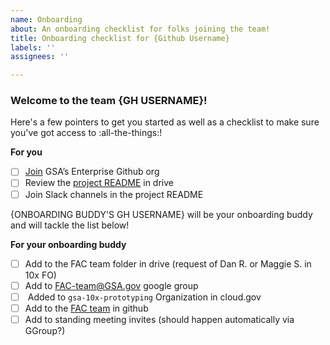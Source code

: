 ```yaml
---
name: Onboarding
about: An onboarding checklist for folks joining the team!
title: Onboarding checklist for {Github Username}
labels: ''
assignees: ''

---
```


### Welcome to the team  {GH USERNAME}!

Here's a few pointers to get you started as well as a checklist to make sure you've got access to :all-the-things:!

**For you**
- [ ] [Join](https://github.com/GSA/GitHub-Administration#joining-the-gsa-enterprise-organization) GSA’s Enterprise Github org
- [ ] Review the [project README](https://docs.google.com/document/d/1g8nYqYS_ifFlZB-DBgfeSoJRMB__EqWsmLnacyk-bDI/) in drive
- [ ] Join Slack channels in the project README

{ONBOARDING BUDDY'S GH USERNAME} will be your onboarding buddy and will tackle the list below!

**For your onboarding buddy**
- [ ] Add to the FAC team folder in drive (request of Dan R. or Maggie S. in 10x FO)
- [ ] Add to [FAC-team@GSA.gov](https://groups.google.com/a/gsa.gov/g/fac-team) google group
- [ ] <Engineering> Added to `gsa-10x-prototyping` Organization in cloud.gov
- [ ] Add to the [FAC team](https://github.com/orgs/GSA-TTS/teams/fac-team) in github
- [ ] Add to standing meeting invites (should happen automatically via GGroup?)

